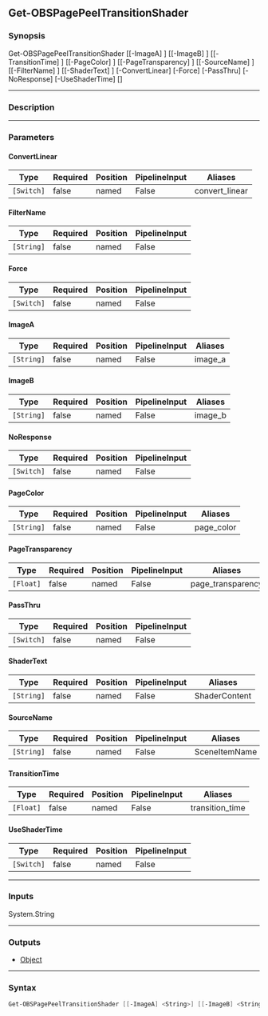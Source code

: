 Get-OBSPagePeelTransitionShader
-------------------------------

### Synopsis
Get-OBSPagePeelTransitionShader [[-ImageA] <string>] [[-ImageB] <string>] [[-TransitionTime] <float>] [[-PageColor] <string>] [[-PageTransparency] <float>] [[-SourceName] <string>] [[-FilterName] <string>] [[-ShaderText] <string>] [-ConvertLinear] [-Force] [-PassThru] [-NoResponse] [-UseShaderTime] [<CommonParameters>]

---

### Description

---

### Parameters
#### **ConvertLinear**

|Type      |Required|Position|PipelineInput|Aliases       |
|----------|--------|--------|-------------|--------------|
|`[Switch]`|false   |named   |False        |convert_linear|

#### **FilterName**

|Type      |Required|Position|PipelineInput|
|----------|--------|--------|-------------|
|`[String]`|false   |named   |False        |

#### **Force**

|Type      |Required|Position|PipelineInput|
|----------|--------|--------|-------------|
|`[Switch]`|false   |named   |False        |

#### **ImageA**

|Type      |Required|Position|PipelineInput|Aliases|
|----------|--------|--------|-------------|-------|
|`[String]`|false   |named   |False        |image_a|

#### **ImageB**

|Type      |Required|Position|PipelineInput|Aliases|
|----------|--------|--------|-------------|-------|
|`[String]`|false   |named   |False        |image_b|

#### **NoResponse**

|Type      |Required|Position|PipelineInput|
|----------|--------|--------|-------------|
|`[Switch]`|false   |named   |False        |

#### **PageColor**

|Type      |Required|Position|PipelineInput|Aliases   |
|----------|--------|--------|-------------|----------|
|`[String]`|false   |named   |False        |page_color|

#### **PageTransparency**

|Type     |Required|Position|PipelineInput|Aliases          |
|---------|--------|--------|-------------|-----------------|
|`[Float]`|false   |named   |False        |page_transparency|

#### **PassThru**

|Type      |Required|Position|PipelineInput|
|----------|--------|--------|-------------|
|`[Switch]`|false   |named   |False        |

#### **ShaderText**

|Type      |Required|Position|PipelineInput|Aliases      |
|----------|--------|--------|-------------|-------------|
|`[String]`|false   |named   |False        |ShaderContent|

#### **SourceName**

|Type      |Required|Position|PipelineInput|Aliases      |
|----------|--------|--------|-------------|-------------|
|`[String]`|false   |named   |False        |SceneItemName|

#### **TransitionTime**

|Type     |Required|Position|PipelineInput|Aliases        |
|---------|--------|--------|-------------|---------------|
|`[Float]`|false   |named   |False        |transition_time|

#### **UseShaderTime**

|Type      |Required|Position|PipelineInput|
|----------|--------|--------|-------------|
|`[Switch]`|false   |named   |False        |

---

### Inputs
System.String

---

### Outputs
* [Object](https://learn.microsoft.com/en-us/dotnet/api/System.Object)

---

### Syntax
```PowerShell
Get-OBSPagePeelTransitionShader [[-ImageA] <String>] [[-ImageB] <String>] [[-TransitionTime] <Float>] [-ConvertLinear <Switch>] [[-PageColor] <String>] [[-PageTransparency] <Float>] [[-SourceName] <String>] [[-FilterName] <String>] [[-ShaderText] <String>] [-Force <Switch>] [-PassThru <Switch>] [-NoResponse <Switch>] [-UseShaderTime <Switch>] [<CommonParameters>]
```
